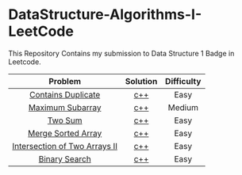 # DataStructure-Algorithms-I-LeetCode

This Repository Contains my submission to Data Structure 1 Badge in Leetcode.

Problem | Solution | Difficulty
:--------------------------------------------:|:--------------------------:|:--------------------------:
[Contains Duplicate](https://leetcode.com/problems/contains-duplicate/) | [c++](Easy/ContainsDuplicate.cpp) | Easy
[Maximum Subarray](https://leetcode.com/problems/maximum-subarray/) | [c++](Medium/MaximumSubarray.cpp) | Medium
[Two Sum](https://leetcode.com/problems/two-sum/) | [c++](Easy/TwoSum.cpp) | Easy
[Merge Sorted Array](https://leetcode.com/problems/merge-sorted-array/) | [c++](Easy/MergeSortedArray.cpp) | Easy
[Intersection of Two Arrays II](https://leetcode.com/problems/intersection-of-two-arrays-ii/) | [c++](Easy/IntersectionOfTwoArraysII.cpp) | Easy
[Binary Search](https://leetcode.com/problems/binary-search/) | [c++](Easy/BinarySearch.cpp) | Easy
